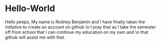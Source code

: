 # Hello-World

Hello peeps, 
My name is Rodney Benjamin and I have finally taken the initiative to create an account on github \n
I pray that as I take the semester off from school that I can continue my education on my own and \n
that github will assist me with that. 
